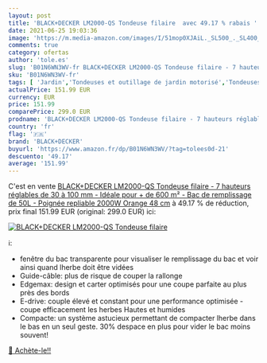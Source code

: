 ```yaml
---
layout: post
title: 'BLACK+DECKER LM2000-QS Tondeuse filaire  avec 49.17 % rabais '
date: 2021-06-25 19:03:36
image: 'https://m.media-amazon.com/images/I/51mop0XJAiL._SL500_._SL400_.jpg'
comments: true
category: ofertas
author: 'tole.es'
slug: 'B01N6WN3WV-fr BLACK+DECKER LM2000-QS Tondeuse filaire - 7 hauteurs...'
sku: 'B01N6WN3WV-fr'
tags: [ 'Jardin','Tondeuses et outillage de jardin motorisé','Tondeuses et tracteurs','Tondeuses poussées et tractées','Tondeuses rotatives','black+decker', ]
actualPrice: 151.99 EUR
currency: EUR
price: 151.99
comparePrice: 299.0 EUR
prodname: 'BLACK+DECKER LM2000-QS Tondeuse filaire - 7 hauteurs réglables de 30 à 100 mm - Idéale pour + de 600 m² - Bac de remplissage de 50L - Poignée repliable 2000W  Orange  48 cm'
country: 'fr'
flag: '🇫🇷'
brand: 'BLACK+DECKER'
buyurl: 'https://www.amazon.fr/dp/B01N6WN3WV/?tag=tolees0d-21'
descuento: '49.17'
average: '151.99'
---
```


C'est en vente [BLACK+DECKER LM2000-QS Tondeuse filaire - 7 hauteurs réglables de 30 à 100 mm - Idéale pour + de 600 m² - Bac de remplissage de 50L - Poignée repliable 2000W  Orange  48 cm](https://www.amazon.fr/dp/B01N6WN3WV/?tag=tolees0d-21)  à  49.17 % de réduction, prix final  151.99 EUR (original: 299.0 EUR) ici:

[![BLACK+DECKER LM2000-QS Tondeuse filaire ](https://m.media-amazon.com/images/I/51mop0XJAiL._SL500_._SL400_.jpg)](https://www.amazon.fr/dp/B01N6WN3WV/?tag=tolees0d-21)

ℹ️:

- fenêtre du bac transparente pour visualiser le remplissage du bac et voir ainsi quand lherbe doit être vidées
- Guide-câble: plus de risque de couper la rallonge
- Edgemax: design et carter optimisés pour une coupe parfaite au plus près des bords
- E-drive: couple élevé et constant pour une performance optimisée - coupe efficacement les herbes Hautes et humides
- Compacte: un système astucieux permettant de compacter lherbe dans le bas en un seul geste. 30% despace en plus pour vider le bac moins souvent!

[🛒 Achète-le!!](https://www.amazon.fr/dp/B01N6WN3WV/?tag=tolees0d-21)

